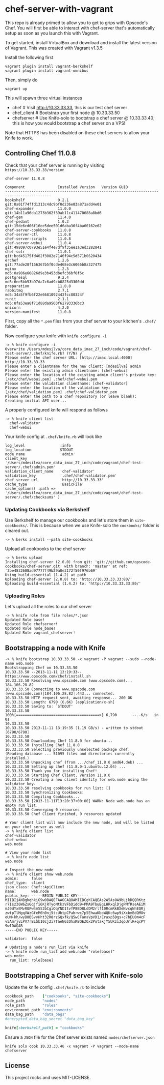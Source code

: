 # chef-server-with-vagrant

This repo is already primed to allow you to get to grips with Opscode's
Chef.  You will first be able to interact with chef-server that's
automatically setup as soon as you launch this with Vagrant.

To get started, install VirtualBox and download and install the latest
version of Vagrant.  This was created with Vagrant v1.3.5

Install the following first

    vagrant plugin install vagrant-berkshelf
    vagrant plugin install vagrant-omnibus

Then, simply do

    vagrant up

This will spawn three virtual instances

* chef              # Visit http://10.33.33.33, this is our test chef
server
* chef_client       # Bootstrap your first node @ 10.33.33.50
* chefserver        # Use Knife-solo to bootstrap a chef server
@ 10.33.33.40; this is how you would bootstrap a chef server on a VPS!

Note that HTTPS has been disabled on these chef servers to allow your
Knife to work.

## Controlling Chef 11.0.8

Check that your chef server is running by visiting `https://10.33.33.33/version`

```
chef-server 11.0.8

Component               Installed Version   Version GUID
-------------------------------------------------------------------------------------------
bookshelf               0.2.1               git:0a01f74ffd1313c4dc9bf0d236e03a871add4e01
chef-expander           11.0.0              git:14b11a96da1273b362f39ab11c411470688a8bd6
chef-gem                11.4.0
chef-pedant             1.0.3               git:15de6cd06f16ee5dee501d6aba36f4ba60162e62
chef-server-cookbooks   11.0.8
chef-server-ctl         11.0.8
chef-server-scripts     11.0.8
chef-server-webui       11.0.4              git:498097c0793e51e4f4e7df9f35ee1a3ed3282841
chef-solr               11.0.1              git:bcd45175fd402f3082e7146f94c5d571b0620434
erchef                  1.2.6               git:77ade20f166367b5f0cde468e3c6066b8a327475
nginx                   1.2.3               md5:0a986e60826d9e3b453dbefc36bf8f6c
postgresql              9.2.4               md5:6ee5bb53b97da7c6ad9cb0825d3300dd
preparation             11.0.8
rabbitmq                2.7.1               md5:34a5f9fb6f22e6681092443fcc80324f
runit                   2.1.1               md5:8fa53ea8f71d88da9503f62793336bc3
unicorn                 4.2.0
version-manifest        11.0.8
```

First, copy all the `*.pem` files from your chef server to your kitchen's `.chef/` folder.

Now configure your knife with `knife configure -i`

```
-> % knife configure -i
Overwrite /Users/mdesilva/core_data_imac_27_inch/code/vagrant/chef-test-server/.chef/knife.rb? (Y/N) y
Please enter the chef server URL: [http://imac.local:4000] http://10.33.33.33
Please enter a clientname for the new client: [mdesilva] admin
Please enter the existing admin clientname: [chef-webui]
Please enter the location of the existing admin client's private key: [/etc/chef/webui.pem] .chef/chef-webui.pem
Please enter the validation clientname: [chef-validator]
Please enter the location of the validation key: [/etc/chef/validation.pem] .chef/chef-validator.pem
Please enter the path to a chef repository (or leave blank):
Creating initial API user...
```

A properly configured knife will respond as follows

```
-> % knife client list
  chef-validator
  chef-webui
```

Your knife config at `.chef/knife.rb` will look like

```
log_level                :info
log_location             STDOUT
node_name                'admin'
client_key               '/Users/mdesilva/core_data_imac_27_inch/code/vagrant/chef-test-server/.chef/admin.pem'
validation_client_name   'chef-validator'
validation_key           '.chef/chef-validator.pem'
chef_server_url          'http://10.33.33.33'
cache_type               'BasicFile'
cache_options( :path => '/Users/mdesilva/core_data_imac_27_inch/code/vagrant/chef-test-server/.chef/checksums' )
```

### Updating Cookbooks via Berkshelf

Use Berkshelf to manage our cookbooks and let's store them in
`site-cookbooks/`.  This is because when we use Knife-solo the
`cookbooks/` folder is cleared out.

    -> % berks install --path site-cookbooks

Upload all cookbooks to the chef server

    -> % berks upload
    Installing chef-server (2.0.0) from git: 'git://github.com/opscode-cookbooks/chef-server.git' with branch: 'master' at ref: '2be4832608ad97777f49b29a0e3172f50f976b69'
    Using build-essential (1.4.2) at path
    Uploading chef-server (2.0.0) to: 'http://10.33.33.33:80/'
    Uploading build-essential (1.4.2) to: 'http://10.33.33.33:80/'

### Uploading Roles

Let's upload all the roles to our chef server

    -> % knife role from file roles/*.json
    Updated Role base!
    Updated Role chefserver!
    Updated Role node_base!
    Updated Role vagrant_chefserver!

## Bootstrapping a node with Knife

```
-> % knife bootstrap 10.33.33.50 -x vagrant -P vagrant --sudo --node-name web.node
Bootstrapping Chef on 10.33.33.50
10.33.33.50 --2013-11-11 13:19:33--  https://www.opscode.com/chef/install.sh
10.33.33.50 Resolving www.opscode.com (www.opscode.com)... 184.106.28.82
10.33.33.50 Connecting to www.opscode.com (www.opscode.com)|184.106.28.82|:443... connected.
10.33.33.50 HTTP request sent, awaiting response... 200 OK
10.33.33.50 Length: 6790 (6.6K) [application/x-sh]
10.33.33.50 Saving to: `STDOUT'
10.33.33.50
100%[======================================>] 6,790       --.-K/s   in 0s
10.33.33.50
10.33.33.50 2013-11-11 13:19:35 (1.19 GB/s) - written to stdout [6790/6790]
10.33.33.50
10.33.33.50 Downloading Chef 11.8.0 for ubuntu...
10.33.33.50 Installing Chef 11.8.0
10.33.33.50 Selecting previously unselected package chef.
(Reading database ... 51095 files and directories currently installed.)
10.33.33.50 Unpacking chef (from .../chef_11.8.0_amd64.deb) ...
10.33.33.50 Setting up chef (11.8.0-1.ubuntu.12.04) ...
10.33.33.50 Thank you for installing Chef!
10.33.33.50 Starting Chef Client, version 11.8.0
10.33.33.50 Creating a new client identity for web.node using the validator key.
10.33.33.50 resolving cookbooks for run list: []
10.33.33.50 Synchronizing Cookbooks:
10.33.33.50 Compiling Cookbooks...
10.33.33.50 [2013-11-11T13:20:37+00:00] WARN: Node web.node has an empty run list.
10.33.33.50 Converging 0 resources
10.33.33.50 Chef Client finished, 0 resources updated

# Your client list will now include the new node, and will be listed on your chef server as well
-> % knife client list
chef-validator
chef-webui
web.node

# View your node list
-> % knife node list
web.node

# Inspect the new node
-> % knife client show web.node
admin:      false
chef_type:  client
json_class: Chef::ApiClient
name:       web.node
public_key: -----BEGIN PUBLIC KEY-----
MIIBIjANBgkqhkiG9w0BAQEFAAOCAQ8AMIIBCgKCAQEAs2W5AsOA9bLjkDQQRKtz
r7Isz36W6ZsGqjfi6KjRTyoNtkzVFbDidd9+PMA9TbuEgLHRxqlDjgPMfRseAEiM
mJ0dYxEMvRUFw4m552bCgiOqYND1tvfP8BD8LdDM2rlf10RcmRkBXeNvcqNhEQRj
zwtpTlMgqVWzGfeM6h0nj5tcUhtpCPahrwc7p5EhwaKboWQKc6wp9iXxbmBdQMOv
oUM+kh/wyBOBSvyHht32R8rzGQxfk/Q5wCFanaVpVD1/Eraxp5Dgs+c7bEU0m4cF
v5AmrjvLPV7rBLSb10cj2i7TaeNGzQhxKBQEZOx2PotakjY5UKzi3qoUrlR+qcPY
9wIDAQAB
-----END PUBLIC KEY-----

validator:  false

# Updating a node's run_list via knife
-> % knife node run_list add web.node "role[base]"
web.node:
  run_list: role[base]
```

## Bootstrapping a Chef server with Knife-solo

Update the knife config `.chef/knife.rb` to include

```ruby
cookbook_path    ["cookbooks", "site-cookbooks"]
node_path        "nodes"
role_path        "roles"
environment_path "environments"
data_bag_path    "data_bags"
#encrypted_data_bag_secret "data_bag_key"

knife[:berkshelf_path] = "cookbooks"
```

Ensure a `JSON` file for the Chef server exists named `nodes/chefserver.json`

    knife solo cook 10.33.33.40 -x vagrant -P vagrant --node-name chefserver

## License

This project rocks and uses MIT-LICENSE.
